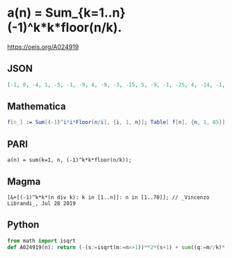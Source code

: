 # a\(n\) \= Sum\_\{k\=1\.\.n\} \(\-1\)^k\*k\*floor\(n/k\)\.
https://oeis.org/A024919
## JSON
```JSON
[-1, 0, -4, 1, -5, -1, -9, 4, -9, -3, -15, 5, -9, -1, -25, 4, -14, -1, -21, 9, -23, -11, -35, 17, -14, 0, -40, 0, -30, -6, -38, 23, -25, -7, -55, 10, -28, -8, -64, 14, -28, 4, -40, 20, -58, -34, -82, 34, -23, 8, -64, 6, -48, -8, -80, 24, -56, -26, -86, 34, -28, 4, -100, 25, -59]
```
## Mathematica
```Mathematica
f[n_] := Sum[(-1)^i*i*Floor[n/i], {i, 1, n}]; Table[ f[n], {n, 1, 85}]
```
## PARI
```PARI
a(n) = sum(k=1, n, (-1)^k*k*floor(n/k));
```
## Magma
```Magma
[&+[(-1)^k*k*(n div k): k in [1..n]]: n in [1..70]]; // _Vincenzo Librandi_, Jul 28 2019
```
## Python
```Python
from math import isqrt
def A024919(n): return (-(s:=isqrt(m:=n>>1))**2*(s+1) + sum((q:=m//k)*((k<<1)+q+1) for k in range(1,s+1))<<1)+((s:=isqrt(n))**2*(s+1)-sum((q:=n//k)*((k<<1)+q+1) for k in range(1,s+1))>>1) # _Chai Wah Wu_, Oct 22 2023
```
